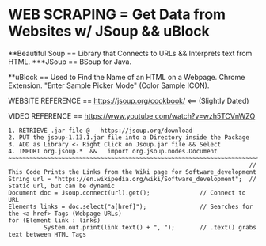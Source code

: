 # WEB SCRAPING = Get Data from Websites w/  JSoup && uBlock
**Beautiful Soup == Library that Connects to URLs && Interprets text from HTML. ***JSoup == BSoup for Java.

**uBlock == Used to Find the Name of an HTML on a Webpage. Chrome Extension. "Enter Sample Picker Mode" (Color Sample ICON).

WEBSITE REFERENCE == https://jsoup.org/cookbook/     <== (Slightly Dated) 

VIDEO REFERENCE == https://www.youtube.com/watch?v=wzh5TCVnWZQ
~~~~~~~~~~~~~~~~~~~~~~~~~~~~WEB SCRAPING STEPS~~~~~~~~~~~~~~~~~~~~~~~~~~~~~~~~~~~~~~~~~~~~~~~~~~~~~~~~~~~~~~~~~~~~~~~~~~~~~~~~~~~~~~~~~~~~~~~~
1. RETRIEVE .jar file @   https://jsoup.org/download
2. PUT the jsoup-1.13.1.jar file into a Directory inside the Package 
3. ADD as Library <- Right Click on Jsoup.jar file && Select
4. IMPORT org.jsoup.*  &&   import org.jsoup.nodes.Document    ~~~~~~~~~~~~~~~~~~~~~~~~~~~~~~~~~~~~~~~~~~~~~~~~~~~~~~~~~~~~~~~~~~~~~~~~~~~~~~~
                                                                    // This Code Prints the Links from the Wiki page for Software_development
String url = "https://en.wikipedia.org/wiki/Software_development";  // Static url, but can be dynamic
Document doc = Jsoup.connect(url).get();              // Connect to URL
Elements links = doc.select("a[href]");               // Searches for the <a href> Tags (Webpage URLs)      
for (Element link : links) 
          System.out.print(link.text() + ", ");       // .text() grabs text between HTML Tags
